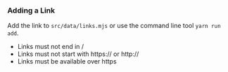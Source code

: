 

### Adding a Link
Add the link to `src/data/links.mjs` or use the command line tool `yarn run add`.

 - Links must not end in /
 - Links must not start with https:// or http://
 - Links must be available over https